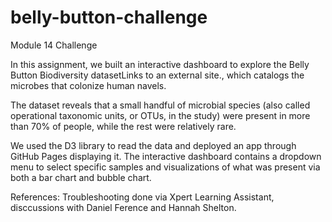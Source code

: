 # belly-button-challenge
Module 14 Challenge

In this assignment, we built an interactive dashboard to explore the Belly Button Biodiversity datasetLinks to an external site., which catalogs the microbes that colonize human navels.

The dataset reveals that a small handful of microbial species (also called operational taxonomic units, or OTUs, in the study) were present in more than 70% of people, while the rest were relatively rare.

We used the D3 library to read the data and deployed an app through GitHub Pages displaying it.  The interactive dashboard contains a dropdown menu to select specific samples and visualizations of what was present via both a bar chart and bubble chart.

References:
Troubleshooting done via Xpert Learning Assistant, disccussions with Daniel Ference and Hannah Shelton.